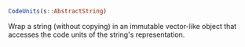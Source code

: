 ```julia
CodeUnits(s::AbstractString)
```

Wrap a string (without copying) in an immutable vector-like object that accesses the code units of the string's representation.
